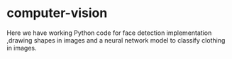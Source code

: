 # computer-vision

Here we have working Python code for face detection implementation ,drawing shapes in images and a neural network model to classify clothing in images.
